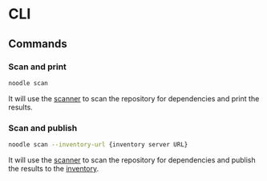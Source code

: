 # CLI

## Commands

### Scan and print

```bash
noodle scan
```

It will use the [scanner](../scanner) to scan the repository for dependencies and print the results.

### Scan and publish

```bash
noodle scan --inventory-url {inventory server URL}
```

It will use the [scanner](../scanner) to scan the repository for dependencies and publish the results to the [inventory](../inventory-server).
